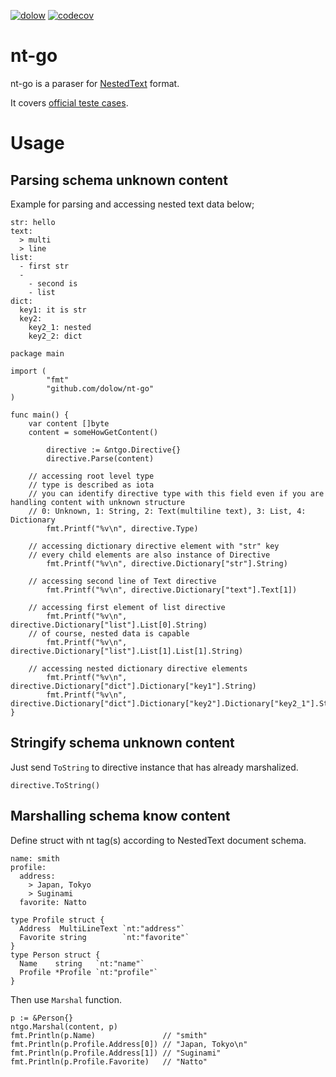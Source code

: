 [![dolow](https://circleci.com/gh/dolow/nt-go.svg?style=svg)](https://app.circleci.com/pipelines/github/dolow/nt-go) [![codecov](https://codecov.io/gh/dolow/nt-go/branch/main/graph/badge.svg)](https://codecov.io/gh/dolow/nt-go)

# nt-go

nt-go is a paraser for [NestedText](https://github.com/KenKundert/nestedtext) format.

It covers [official teste cases](https://github.com/KenKundert/nestedtext_tests/tree/master/test_cases).


# Usage

## Parsing schema unknown content

Example for parsing and accessing nested text data below;

```
str: hello
text:
  > multi
  > line
list:
  - first str
  -
    - second is
    - list
dict:
  key1: it is str
  key2:
    key2_1: nested
    key2_2: dict

```

```
package main

import (
        "fmt"
        "github.com/dolow/nt-go"
)

func main() {
	var content []byte
	content = someHowGetContent()

        directive := &ntgo.Directive{}
        directive.Parse(content)

	// accessing root level type
	// type is described as iota
	// you can identify directive type with this field even if you are handling content with unknown structure
	// 0: Unknown, 1: String, 2: Text(multiline text), 3: List, 4: Dictionary
        fmt.Printf("%v\n", directive.Type)

	// accessing dictionary directive element with "str" key
	// every child elements are also instance of Directive
        fmt.Printf("%v\n", directive.Dictionary["str"].String)

	// accessing second line of Text directive 
        fmt.Printf("%v\n", directive.Dictionary["text"].Text[1])

	// accessing first element of list directive
        fmt.Printf("%v\n", directive.Dictionary["list"].List[0].String)
	// of course, nested data is capable
        fmt.Printf("%v\n", directive.Dictionary["list"].List[1].List[1].String)

	// accessing nested dictionary directive elements
        fmt.Printf("%v\n", directive.Dictionary["dict"].Dictionary["key1"].String)
        fmt.Printf("%v\n", directive.Dictionary["dict"].Dictionary["key2"].Dictionary["key2_1"].String)
}

```


## Stringify schema unknown content

Just send `ToString` to directive instance that has already marshalized.

```
directive.ToString()
```


## Marshalling schema know content

Define struct with nt tag(s) according to NestedText document schema.

```
name: smith
profile:
  address:
    > Japan, Tokyo
    > Suginami
  favorite: Natto
```

```
type Profile struct {
  Address  MultiLineText `nt:"address"`
  Favorite string        `nt:"favorite"`
}
type Person struct {
  Name    string   `nt:"name"`
  Profile *Profile `nt:"profile"`
}
```

Then use `Marshal` function.

```
p := &Person{}
ntgo.Marshal(content, p)
fmt.Println(p.Name)               // "smith"
fmt.Println(p.Profile.Address[0]) // "Japan, Tokyo\n"
fmt.Println(p.Profile.Address[1]) // "Suginami"
fmt.Println(p.Profile.Favorite)   // "Natto"
```
